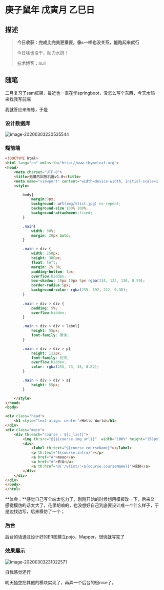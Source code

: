 # 庚子鼠年 戊寅月 乙巳日

## 描述

> **今日收获：完成比完美更重要，像s一样也没关系，能跑起来就行**
>
> 今日啥也没干，助力水鸽！
>
> 技术博客：null

## 随笔

二月复习了ssm框架，最近也一直在学springboot，没怎么写个东西，今天水鸽来找我写前端

我就答应来练练，于是

### 设计数据库

![image-20200303230535544](https://ae01.alicdn.com/kf/H703345e10c484902a6cb09f052371d0aK.png)



### 糊前端

```html
<!DOCTYPE html>
<html lang="en" xmlns:th="http://www.thymeleaf.org">
<head>
    <meta charset="UTF-8">
    <title>无情的回放机器v1.0</title>
    <meta name="viewport" content="width=device-width, initial-scale=1.0, maximum-scale=1.0, user-scalable=0">
    <style>

        body{
            margin:0px;
            background: url(img/vlist.jpg) no-repeat;
            background-size:100% 100%;
            background-attachment:fixed;
        }

        .main{
            width: 80%;
            margin: 20px auto;
        }

        .main > div {
            width: 250px;
            height: 380px;
            float: left;
            margin: 2% 3%;
            padding-bottom: 1px;
            overflow:hidden;
            box-shadow: 10px 10px 5px rgba(134, 122, 136, 0.59);
            border-radius:5px;
            background-color: rgba(255, 192, 212, 0.38);
        }
        
        .main > div > div {
            padding: 5%;
            overflow:hidden;
        }

        .main > div > div > label{
            height: 55px;
            font-family: 黑体;
        }

        .main > div > div > p{
            height: 112px;
            font-family: 仿宋;
            overflow:hidden;
            color: rgba(255, 73, 48, 0.82);
        }

        .main > div > div > a{
            height: 55px;
        }

    </style>
</head>
<body>

<div class="head">
    <h1 style="text-align: center">Hello World</h1>
</div>
<div class="main">
    <div th:each="course : ${c_list}">
        <img th:src="@{${course.img_url}}"  width="100%" height="158px"/>
        <div>
            <label th:text="${course.courseName}"></label>
            <p th:text="${course.intro}"></p>
            <a href="#">mooc</a>
            <a href="#">作业</a>
            <a th:href="@{'/vlist/'+${course.courseName}}">视频</a>
        </div>
    </div>
</div>
</body>
</html>
```

**体会：**感觉自己写全端太吃力了，刚刚开始的时候想用模板改一下，后来又感觉模仿的话太大了，花里胡哨的，也没想好自己到底要设计成一个什么样子，于是边找边写，后来模仿了一个；

### 后台

后台的话通过设计好的ER图建立pojo，Mapper，很快就写完了



### 效果展示

![image-20200303231022571](https://ae01.alicdn.com/kf/Hd0dfbe5ab430446287da8e82fbf66cb8o.png)

自我感觉还行

明天抽空把其他的模块实现了，再弄一个后台的很nice了。



